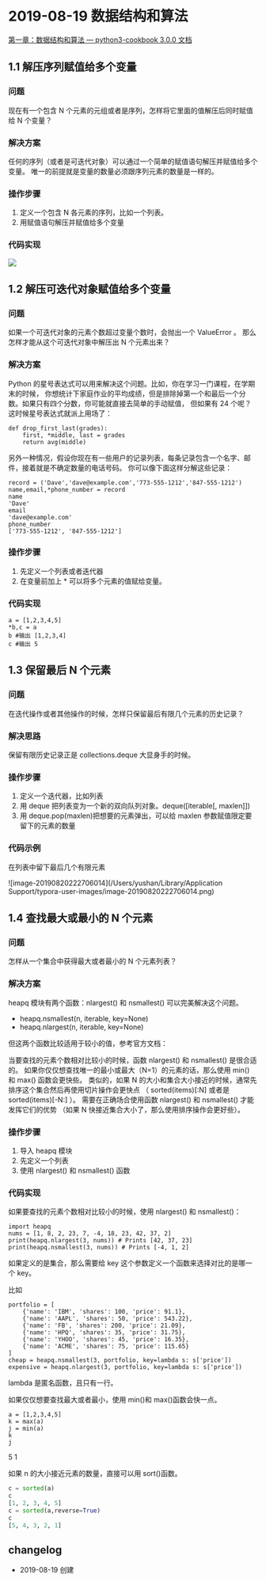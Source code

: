 # 2019-08-19 数据结构和算法

[第一章：数据结构和算法 — python3-cookbook 3.0.0 文档](https://python3-cookbook.readthedocs.io/zh_CN/latest/chapters/p01_data_structures_algorithms.html)

## 1.1 解压序列赋值给多个变量

### 问题

现在有一个包含 N 个元素的元组或者是序列，怎样将它里面的值解压后同时赋值给 N 个变量？

### 解决方案

任何的序列（或者是可迭代对象）可以通过一个简单的赋值语句解压并赋值给多个变量。 唯一的前提就是变量的数量必须跟序列元素的数量是一样的。

### 操作步骤

1. 定义一个包含 N 各元素的序列，比如一个列表。
2. 用赋值语句解压并赋值给多个变量

### 代码实现

![](https://ws1.sinaimg.cn/large/006tNc79ly1g65g4ubswmj30w20hiwfg.jpg)

## 1.2 解压可迭代对象赋值给多个变量

### 问题

如果一个可迭代对象的元素个数超过变量个数时，会抛出一个 ValueError 。 那么怎样才能从这个可迭代对象中解压出 N 个元素出来？

### 解决方案

Python 的星号表达式可以用来解决这个问题。比如，你在学习一门课程，在学期末的时候， 你想统计下家庭作业的平均成绩，但是排除掉第一个和最后一个分数。如果只有四个分数，你可能就直接去简单的手动赋值， 但如果有 24 个呢？这时候星号表达式就派上用场了：

```
def drop_first_last(grades):
    first, *middle, last = grades
    return avg(middle)
```

另外一种情况，假设你现在有一些用户的记录列表，每条记录包含一个名字、邮件，接着就是不确定数量的电话号码。 你可以像下面这样分解这些记录：

```
record = ('Dave','dave@example.com','773-555-1212','847-555-1212')
name,email,*phone_number = record
name
'Dave'
email
'dave@example.com'
phone_number
['773-555-1212', '847-555-1212']
```

### 操作步骤

1. 先定义一个列表或者迭代器
2. 在变量前加上 * 可以将多个元素的值赋给变量。

### 代码实现

```
a = [1,2,3,4,5]
*b,c = a
b #输出 [1,2,3,4]
c #输出 5
```

## 1.3 保留最后 N 个元素

### 问题

在迭代操作或者其他操作的时候，怎样只保留最后有限几个元素的历史记录？

### 解决思路

保留有限历史记录正是 collections.deque 大显身手的时候。

### 操作步骤

1. 定义一个迭代器，比如列表
2. 用 deque 把列表变为一个新的双向队列对象。deque([iterable[, maxlen]])
3. 用 deque.pop(maxlen)把想要的元素弹出，可以给 maxlen 参数赋值限定要留下的元素的数量

### 代码示例

在列表中留下最后几个有限元素

![image-20190820222706014](/Users/yushan/Library/Application Support/typora-user-images/image-20190820222706014.png)

## 1.4 查找最大或最小的 N 个元素

### 问题

怎样从一个集合中获得最大或者最小的 N 个元素列表？

### 解决方案

heapq 模块有两个函数：nlargest() 和 nsmallest() 可以完美解决这个问题。

- heapq.nsmallest(n, iterable, key=None)
- heapq.nlargest(n, iterable, key=None)

但这两个函数比较适用于较小的值，参考官方文档：

当要查找的元素个数相对比较小的时候，函数 nlargest() 和 nsmallest() 是很合适的。 如果你仅仅想查找唯一的最小或最大（N=1）的元素的话，那么使用 min() 和 max() 函数会更快些。 类似的，如果 N 的大小和集合大小接近的时候，通常先排序这个集合然后再使用切片操作会更快点 （ sorted(items)[:N] 或者是 sorted(items)[-N:] ）。 需要在正确场合使用函数 nlargest() 和 nsmallest() 才能发挥它们的优势 （如果 N 快接近集合大小了，那么使用排序操作会更好些）。


### 操作步骤

1. 导入 heapq 模块
2. 先定义一个列表
3. 使用 nlargest() 和 nsmallest() 函数

### 代码实现

如果要查找的元素个数相对比较小的时候，使用 nlargest() 和 nsmallest()：

```
import heapq
nums = [1, 8, 2, 23, 7, -4, 18, 23, 42, 37, 2]
print(heapq.nlargest(3, nums)) # Prints [42, 37, 23]
print(heapq.nsmallest(3, nums)) # Prints [-4, 1, 2]
```

如果定义的是集合，那么需要给 key 这个参数定义一个函数来选择对比的是哪一个 key。

比如

```
portfolio = [
    {'name': 'IBM', 'shares': 100, 'price': 91.1},
    {'name': 'AAPL', 'shares': 50, 'price': 543.22},
    {'name': 'FB', 'shares': 200, 'price': 21.09},
    {'name': 'HPQ', 'shares': 35, 'price': 31.75},
    {'name': 'YHOO', 'shares': 45, 'price': 16.35},
    {'name': 'ACME', 'shares': 75, 'price': 115.65}
]
cheap = heapq.nsmallest(3, portfolio, key=lambda s: s['price'])
expensive = heapq.nlargest(3, portfolio, key=lambda s: s['price'])
```
lambda 是匿名函数，且只有一行。

如果仅仅想要查找最大或者最小，使用 min()和 max()函数会快一点。

```
a = [1,2,3,4,5]
k = max(a)
j = min(a)
k
j
```
5
1

如果 n 的大小接近元素的数量，直接可以用 sort()函数。

```python
c = sorted(a)
c
[1, 2, 3, 4, 5]
c = sorted(a,reverse=True)
c
[5, 4, 3, 2, 1]
```


## changelog

- 2019-08-19 创建



